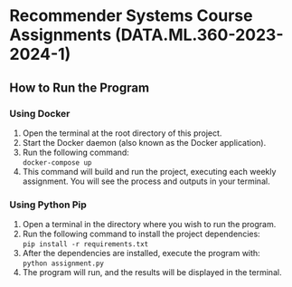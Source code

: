 # Recommender Systems Course Assignments (DATA.ML.360-2023-2024-1)

## How to Run the Program

### Using Docker 
1. Open the terminal at the root directory of this project. 
2. Start the Docker daemon (also known as the Docker application). 
3. Run the following command:  
```docker-compose up```
4. This command will build and run the project, executing each weekly assignment. You will see the process and outputs in your terminal.  
 
### Using Python Pip 
1. Open a terminal in the directory where you wish to run the program. 
2. Run the following command to install the project dependencies:    
```pip install -r requirements.txt```
3. After the dependencies are installed, execute the program with:    
```python assignment.py```
4. The program will run, and the results will be displayed in the terminal. 
